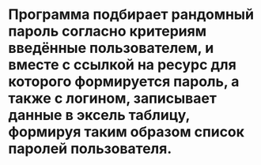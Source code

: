 
# Программа подбирает рандомный пароль согласно критериям введённые пользователем, и вместе с ссылкой на ресурс для которого формируется пароль, а также с логином, записывает данные в эксель таблицу, формируя таким образом список паролей пользователя.
